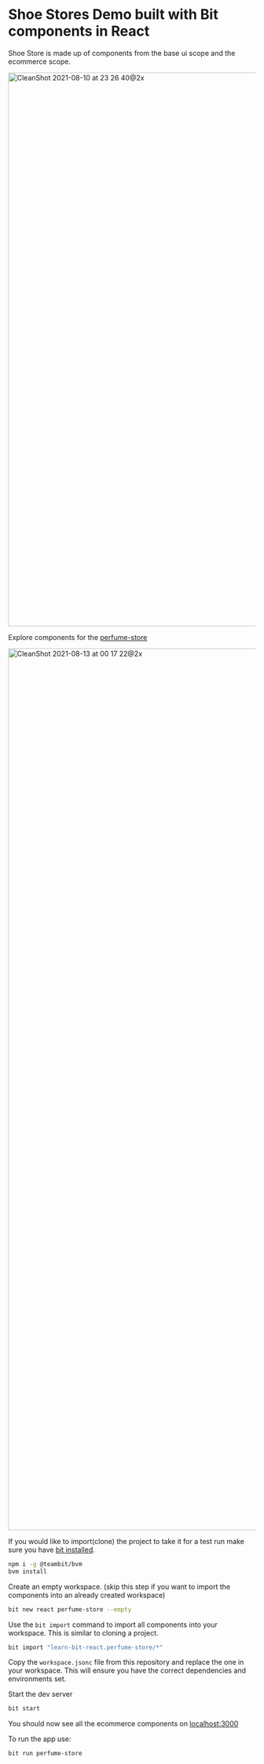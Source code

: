 # Shoe Stores Demo built with Bit components in React

Shoe Store is made up of components from the base ui scope and the ecommerce scope.

<img width="1124" alt="CleanShot 2021-08-10 at 23 26 40@2x" src="https://user-images.githubusercontent.com/13063165/128937364-5c814d60-7538-4e00-8571-31ad3020bae6.png">

Explore components for the [perfume-store](https://bit.dev/learn-bit-react/perfume-store)

<img width="1790" alt="CleanShot 2021-08-13 at 00 17 22@2x" src="https://user-images.githubusercontent.com/13063165/129277097-1f8d431c-b697-4d6b-ad16-bcb05dd59e2e.png">


If you would like to import(clone) the project to take it for a test run make sure you have [bit installed](https://harmony-docs.bit.dev/getting-started/installing-bit).

```bash
npm i -g @teambit/bvm
bvm install
```

Create an empty workspace. (skip this step if you want to import the components into an already created workspace)

```bash
bit new react perfume-store --empty
```

Use the `bit import` command to import all components into your workspace. This is similar to cloning a project.

```bash
bit import "learn-bit-react.perfume-store/*"
```

Copy the `workspace.jsonc` file from this repository and replace the one in your workspace. This will ensure you have the correct dependencies and environments set.

Start the dev server

```bash
bit start
```

You should now see all the ecommerce components on [localhost:3000](http://localhost:3000)

To run the app use:

```bash
bit run perfume-store
```
